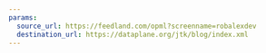 ```yaml
---
params:
  source_url: https://feedland.com/opml?screenname=robalexdev
  destination_url: https://dataplane.org/jtk/blog/index.xml
---
```

